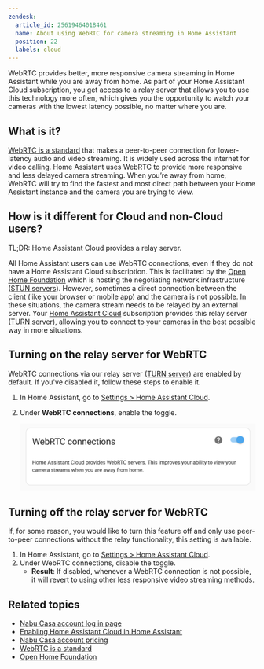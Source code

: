 ```yaml
---
zendesk:
  article_id: 25619464018461
  name: About using WebRTC for camera streaming in Home Assistant
  position: 22
  labels: cloud
---
```


WebRTC provides better, more responsive camera streaming in Home Assistant while you are away from home. As part of your Home Assistant Cloud subscription, you get access to a relay server that allows you to use this technology more often, which gives you the opportunity to watch your cameras with the lowest latency possible, no matter where you are.

## What is it?

[WebRTC is a standard](https://webrtc.org/) that makes a peer-to-peer connection for lower-latency audio and video streaming. It is widely used across the internet for video calling. Home Assistant uses WebRTC to provide more responsive and less delayed camera streaming. When you’re away from home, WebRTC will try to find the fastest and most direct path between your Home Assistant instance and the camera you are trying to view.

## How is it different for Cloud and non-Cloud users?

TL;DR: Home Assistant Cloud provides a relay server.

All Home Assistant users can use WebRTC connections, even if they do not have a Home Assistant Cloud subscription. This is facilitated by the [Open Home Foundation](https://www.openhomefoundation.org/) which is hosting the negotiating network infrastructure ([STUN servers](https://en.wikipedia.org/wiki/STUN)). However, sometimes a direct connection between the client (like your browser or mobile app) and the camera is not possible. In these situations, the camera stream needs to be relayed by an external server. Your [Home Assistant Cloud](https://www.home-assistant.io/cloud/) subscription provides this relay server ([TURN server](https://en.wikipedia.org/wiki/Traversal_Using_Relays_around_NAT)), allowing you to connect to your cameras in the best possible way in more situations.

## Turning on the relay server for WebRTC

WebRTC connections via our relay server ([TURN server](https://en.wikipedia.org/wiki/Traversal_Using_Relays_around_NAT)) are enabled by default. If you've disabled it, follow these steps to enable it.

1. In Home Assistant, go to [Settings > Home Assistant Cloud](https://my.home-assistant.io/redirect/cloud/).
2. Under **WebRTC connections**, enable the toggle.

   <img src="/static/img/cloud/relay-toggle.png" alt="WebRTC toggle inside of Home Assistant">

## Turning off the relay server for WebRTC

 If, for some reason, you would like to turn this feature off and only use peer-to-peer connections without the relay functionality, this setting is available.

1. In Home Assistant, go to [Settings > Home Assistant Cloud](https://my.home-assistant.io/redirect/cloud/).
2. Under WebRTC connections, disable the toggle.
   - **Result**: If disabled, whenever a WebRTC connection is not possible, it will revert to using other less responsive video streaming methods.

## Related topics

- [Nabu Casa account log in page](https://account.nabucasa.com/)
- [Enabling Home Assistant Cloud in Home Assistant](/hc/en-us/articles/25649130769949)
- [Nabu Casa account pricing](https://www.nabucasa.com/pricing/)
- [WebRTC is a standard](https://webrtc.org/)
- [Open Home Foundation](https://www.openhomefoundation.org/)